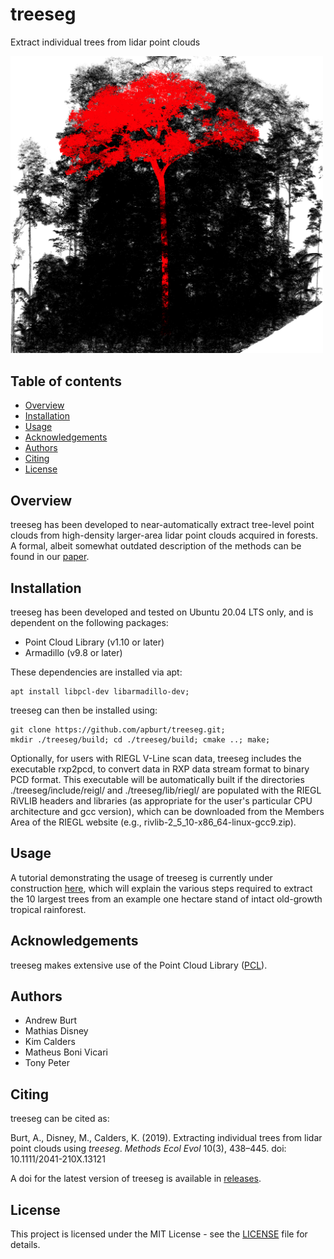 # treeseg

Extract individual trees from lidar point clouds

<img src="/doc/images/treeseg_cover.png" width="500">

## Table of contents

- [Overview](#overview)
- [Installation](#installation)
- [Usage](#usage)
- [Acknowledgements](#acknowledgements)
- [Authors](#authors)
- [Citing](#citing)
- [License](#license)

## Overview

treeseg has been developed to near-automatically extract tree-level point clouds from high-density larger-area lidar point clouds acquired in forests. A formal, albeit somewhat outdated description of the methods can be found in our [paper](https://doi.org/10.1111/2041-210X.13121).

## Installation

treeseg has been developed and tested on Ubuntu 20.04 LTS only, and is dependent on the following packages:

* Point Cloud Library (v1.10 or later)
* Armadillo (v9.8 or later)

These dependencies are installed via apt:

```
apt install libpcl-dev libarmadillo-dev;
```

treeseg can then be installed using:

```
git clone https://github.com/apburt/treeseg.git;
mkdir ./treeseg/build; cd ./treeseg/build; cmake ..; make;
```

Optionally, for users with RIEGL V-Line scan data, treeseg includes the executable rxp2pcd, to convert data in RXP data stream format to binary PCD format. This executable will be automatically built if the directories ./treeseg/include/reigl/ and ./treeseg/lib/riegl/ are populated with the RIEGL RiVLIB headers and libraries (as appropriate for the user's particular CPU architecture and gcc version), which can be downloaded from the Members Area of the RIEGL website (e.g., rivlib-2_5_10-x86_64-linux-gcc9.zip). 

## Usage

A tutorial demonstrating the usage of treeseg is currently under construction [here](/doc/tutorial_overview.md), which will explain the various steps required to extract the 10 largest trees from an example one hectare stand of intact old-growth tropical rainforest.

## Acknowledgements

treeseg makes extensive use of the Point Cloud Library ([PCL](http://pointclouds.org)).

## Authors

* Andrew Burt
* Mathias Disney
* Kim Calders
* Matheus Boni Vicari
* Tony Peter

## Citing

treeseg can be cited as:

Burt, A., Disney, M., Calders, K. (2019). Extracting individual trees from lidar point clouds using *treeseg*. *Methods Ecol Evol* 10(3), 438–445. doi: 10.1111/2041-210X.13121

A doi for the latest version of treeseg is available in [releases](https://github.com/apburt/treeseg/releases).

## License

This project is licensed under the MIT License - see the [LICENSE](LICENSE) file for details.
